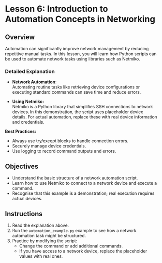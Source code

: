 # Lesson 6: Introduction to Automation Concepts in Networking

## Overview
Automation can significantly improve network management by reducing repetitive manual tasks. In this lesson, you will learn how Python scripts can be used to automate network tasks using libraries such as Netmiko.

### Detailed Explanation
- **Network Automation:**  
  Automating routine tasks like retrieving device configurations or executing standard commands can save time and reduce errors.
  
- **Using Netmiko:**  
  Netmiko is a Python library that simplifies SSH connections to network devices. In this demonstration, the script uses placeholder device details. For actual automation, replace these with real device information and credentials.

**Best Practices:**  
- Always use try/except blocks to handle connection errors.
- Securely manage device credentials.
- Use logging to record command outputs and errors.

## Objectives
- Understand the basic structure of a network automation script.
- Learn how to use Netmiko to connect to a network device and execute a command.
- Recognise that this example is a demonstration; real execution requires actual devices.

## Instructions
1. Read the explanation above.
2. Run the `automation_example.py` example to see how a network automation task might be structured.
3. Practice by modifying the script:
   - Change the command or add additional commands.
   - If you have access to a network device, replace the placeholder values with real ones.

